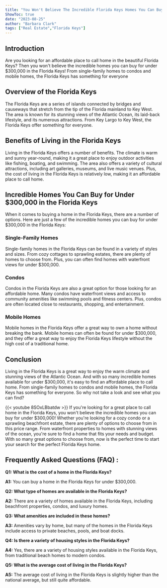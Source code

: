 ```yaml
---
title: "You Won't Believe The Incredible Florida Keys Homes You Can Buy for Under $300,000!"
ShowToc: true 
date: "2023-08-25"
author: "Barbara Clark" 
tags: ["Real Estate","Florida Keys"]
---
```

## Introduction

Are you looking for an affordable place to call home in the beautiful Florida Keys? Then you won't believe the incredible homes you can buy for under $300,000 in the Florida Keys! From single-family homes to condos and mobile homes, the Florida Keys has something for everyone

## Overview of the Florida Keys

The Florida Keys are a series of islands connected by bridges and causeways that stretch from the tip of the Florida mainland to Key West. The area is known for its stunning views of the Atlantic Ocean, its laid-back lifestyle, and its numerous attractions. From Key Largo to Key West, the Florida Keys offer something for everyone.

## Benefits of Living in the Florida Keys

Living in the Florida Keys offers a number of benefits. The climate is warm and sunny year-round, making it a great place to enjoy outdoor activities like fishing, boating, and swimming. The area also offers a variety of cultural attractions, including art galleries, museums, and live music venues. Plus, the cost of living in the Florida Keys is relatively low, making it an affordable place to call home.

## Incredible Homes You Can Buy for Under $300,000 in the Florida Keys

When it comes to buying a home in the Florida Keys, there are a number of options. Here are just a few of the incredible homes you can buy for under $300,000 in the Florida Keys:

### Single-Family Homes

Single-family homes in the Florida Keys can be found in a variety of styles and sizes. From cozy cottages to sprawling estates, there are plenty of homes to choose from. Plus, you can often find homes with waterfront views for under $300,000.

### Condos

Condos in the Florida Keys are also a great option for those looking for an affordable home. Many condos have waterfront views and access to community amenities like swimming pools and fitness centers. Plus, condos are often located close to restaurants, shopping, and entertainment.

### Mobile Homes

Mobile homes in the Florida Keys offer a great way to own a home without breaking the bank. Mobile homes can often be found for under $300,000, and they offer a great way to enjoy the Florida Keys lifestyle without the high cost of a traditional home.

## Conclusion

Living in the Florida Keys is a great way to enjoy the warm climate and stunning views of the Atlantic Ocean. And with so many incredible homes available for under $300,000, it's easy to find an affordable place to call home. From single-family homes to condos and mobile homes, the Florida Keys has something for everyone. So why not take a look and see what you can find?

{{< youtube 8SOxLBbatdw >}} 
If you're looking for a great place to call home in the Florida Keys, you won't believe the incredible homes you can buy for under $300,000! Whether you're looking for a cozy condo or a sprawling beachfront estate, there are plenty of options to choose from in this price range. From waterfront properties to homes with stunning views of the ocean, you're sure to find a home that fits your needs and budget. With so many great options to choose from, now is the perfect time to start your search for the perfect Florida Keys home.

## Frequently Asked Questions (FAQ) :
**Q1: What is the cost of a home in the Florida Keys?**

**A1:** You can buy a home in the Florida Keys for under $300,000.

**Q2: What type of homes are available in the Florida Keys?**

**A2:** There are a variety of homes available in the Florida Keys, including beachfront properties, condos, and luxury homes.

**Q3: What amenities are included in these homes?**

**A3:** Amenities vary by home, but many of the homes in the Florida Keys include access to private beaches, pools, and boat docks.

**Q4: Is there a variety of housing styles in the Florida Keys?**

**A4:** Yes, there are a variety of housing styles available in the Florida Keys, from traditional beach homes to modern condos.

**Q5: What is the average cost of living in the Florida Keys?**

**A5:** The average cost of living in the Florida Keys is slightly higher than the national average, but still quite affordable.



